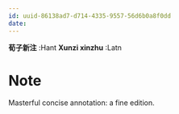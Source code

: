 ```yaml
---
id: uuid-86138ad7-d714-4335-9557-56d6b0a8f0dd
date: 
---
```


**荀子新注** :Hant
**Xunzi xinzhu** :Latn
# Note
Masterful concise annotation: a fine edition.